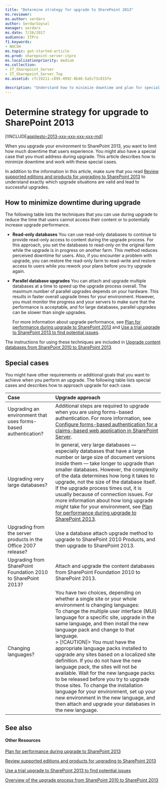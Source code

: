 ```yaml
---
title: "Determine strategy for upgrade to SharePoint 2013"
ms.reviewer: 
ms.author: serdars
author: SerdarSoysal
manager: serdars
ms.date: 7/26/2017
audience: ITPro
f1.keywords:
- NOCSH
ms.topic: get-started-article
ms.prod: sharepoint-server-itpro
ms.localizationpriority: medium
ms.collection:
- IT_Sharepoint_Server
- IT_Sharepoint_Server_Top
ms.assetid: cfc19211-c895-4992-8b46-5a5c73c015fe

description: "Understand how to minimize downtime and plan for special cases during an upgrade to SharePoint."
---
```


# Determine strategy for upgrade to SharePoint 2013

[!INCLUDE[appliesto-2013-xxx-xxx-xxx-xxx-md](../includes/appliesto-2013-xxx-xxx-xxx-xxx-md.md)] 
  
When you upgrade your environment to SharePoint 2013, you want to limit how much downtime that users experience. You might also have a special case that you must address during upgrade. This article describes how to minimize downtime and work with these special cases.
  
In addition to the information in this article, make sure that you read [Review supported editions and products for upgrading to SharePoint 2013](/previous-versions/office/sharepoint-server-2010/cc262747(v=office.14)) to understand exactly which upgrade situations are valid and lead to successful upgrades. 
  
## How to minimize downtime during upgrade
<a name="section1"> </a>

The following table lists the techniques that you can use during upgrade to reduce the time that users cannot access their content or to potentially increase upgrade performance.
  
- **Read-only databases** You can use read-only databases to continue to provide read-only access to content during the upgrade process. For this approach, you set the databases to read-only on the original farm while the upgrade is in progress on another farm. This method reduces perceived downtime for users. Also, if you encounter a problem with upgrade, you can restore the read-only farm to read-write and restore access to users while you rework your plans before you try upgrade again. 
    
- **Parallel database upgrades** You can attach and upgrade multiple databases at a time to speed up the upgrade process overall. The maximum number of parallel upgrades depends on your hardware. This results in faster overall upgrade times for your environment. However, you must monitor the progress and your servers to make sure that the performance is acceptable, and for large databases, parallel upgrades can be slower than single upgrades. 
    
    For more information about upgrade performance, see [Plan for performance during upgrade to SharePoint 2013](/previous-versions/office/sharepoint-server-2010/cc262891(v=office.14)) and [Use a trial upgrade to SharePoint 2013 to find potential issues](/previous-versions/office/sharepoint-server-2010/cc262155(v=office.14)).
    
The instructions for using these techniques are included in [Upgrade content databases from SharePoint 2010 to SharePoint 2013](upgrade-content-databases-from-sharepoint-2010-to-sharepoint-2013.md).
  
## Special cases
<a name="section2"> </a>

You might have other requirements or additional goals that you want to achieve when you perform an upgrade. The following table lists special cases and describes how to approach upgrade for each case.
  
|**Case**|**Upgrade approach**|
|:-----|:-----|
|Upgrading an environment that uses forms-based authentication?  <br/> |Additional steps are required to upgrade when you are using forms-based authentication. For more information, see [Configure forms-based authentication for a claims-based web application in SharePoint Server](/previous-versions/office/sharepoint-server-2010/ee806890(v=office.14)).  <br/> |
|Upgrading very large databases?  <br/> |In general, very large databases — especially databases that have a large number or large size of document versions inside them — take longer to upgrade than smaller databases. However, the complexity of the data determines how long it takes to upgrade, not the size of the database itself. If the upgrade process times out, it is usually because of connection issues. For more information about how long upgrade might take for your environment, see [Plan for performance during upgrade to SharePoint 2013](/previous-versions/office/sharepoint-server-2010/cc262891(v=office.14)).  <br/> |
|Upgrading from the server products in the Office 2007 release?  <br/> |Use a database attach upgrade method to upgrade to SharePoint 2010 Products, and then upgrade to SharePoint 2013.  <br/> |
|Upgrading from SharePoint Foundation 2010 to SharePoint 2013?  <br/> |Attach and upgrade the content databases from SharePoint Foundation 2010 to SharePoint 2013.  <br/> |
|Changing languages?  <br/> | You have two choices, depending on whether a single site or your whole environment is changing languages:  <br/>  To change the multiple user interface (MUI) language for a specific site, upgrade in the same language, and then install the new language pack and change to that language.  <br/> > [!CAUTION]>  You must have the appropriate language packs installed to upgrade any sites based on a localized site definition. If you do not have the new language pack, the sites will not be available. Wait for the new language packs to be released before you try to upgrade those sites.            To change the installation language for your environment, set up your new environment in the new language, and then attach and upgrade your databases in the new language.  <br/> |
   
## See also
<a name="section2"> </a>

#### Other Resources

[Plan for performance during upgrade to SharePoint 2013](/previous-versions/office/sharepoint-server-2010/cc262891(v=office.14))
  
[Review supported editions and products for upgrading to SharePoint 2013](/previous-versions/office/sharepoint-server-2010/cc262747(v=office.14))
  
[Use a trial upgrade to SharePoint 2013 to find potential issues](/previous-versions/office/sharepoint-server-2010/cc262155(v=office.14))
  
[Overview of the upgrade process from SharePoint 2010 to SharePoint 2013](overview-of-the-upgrade-process-from-sharepoint-2010-to-sharepoint-2013.md)

